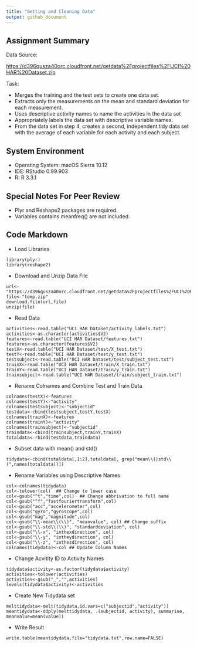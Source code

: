 ```yaml
---
title: "Getting and Cleaning Data"
output: github_document
---
```


## Assignment Summary

Data Source:

https://d396qusza40orc.cloudfront.net/getdata%2Fprojectfiles%2FUCI%20HAR%20Dataset.zip

Task:

* Merges the training and the test sets to create one data set.
* Extracts only the measurements on the mean and standard deviation for each measurement.
* Uses descriptive activity names to name the activities in the data set
* Appropriately labels the data set with descriptive variable names.
* From the data set in step 4, creates a second, independent tidy data set with the average of each variable for each activity and each subject.

## System Environment

* Operating System: macOS Sierra 10.12
* IDE: RStudio 0.99.903
* R: R 3.3.1

## Special Notes For Peer Review

* Plyr and Reshape2 packages are required.
* Variables contains meanfreq() are not included. 

## Code Markdown
* Load Libraries
```
library(plyr)
library(reshape2)
```
* Download and Unzip Data File
```
url<-"https://d396qusza40orc.cloudfront.net/getdata%2Fprojectfiles%2FUCI%20HAR%20Dataset.zip"
file<-"temp.zip"
download.file(url,file)
unzip(file)
```
* Read Data
```
activities<-read.table("UCI HAR Dataset/activity_labels.txt")
activities<-as.character(activities$V2)
features<-read.table("UCI HAR Dataset/features.txt")
features<-as.character(features$V2)
testX<-read.table("UCI HAR Dataset/test/X_test.txt")
testY<-read.table("UCI HAR Dataset/test/y_test.txt")
testsubject<-read.table("UCI HAR Dataset/test/subject_test.txt")
trainX<-read.table("UCI HAR Dataset/train/X_train.txt")
trainY<-read.table("UCI HAR Dataset/train/y_train.txt")
trainsubject<-read.table("UCI HAR Dataset/train/subject_train.txt")
```
* Rename Colnames and Combine Test and Train Data
```
colnames(testX)<-features
colnames(testY)<-"activity"
colnames(testsubject)<-"subjectid"
testdata<-cbind(testsubject,testY,testX)
colnames(trainX)<-features
colnames(trainY)<-"activity"
colnames(trainsubject)<-"subjectid"
traindata<-cbind(trainsubject,trainY,trainX)
totaldata<-rbind(testdata,traindata)
```
* Subset data with mean() and std()
```
tidydata<-cbind(totaldata[,1:2],totaldata[, grep("mean\\(|std\\(",names(totaldata))])
```
*  Rename Variables using Descriptive Names
```
col<-colnames(tidydata)
col<-tolower(col)  ## Change to lower case
col<-gsub("^t","time",col)  ## Change abbrivation to full name
col<-gsub("^f","fastfouriertransform",col)
col<-gsub("acc","accelerometer",col)
col<-gsub("gyro","gyroscope",col)
col<-gsub("mag","magnitude",col)
col<-gsub("\\-mean\\(\\)", "meanvalue", col) ## Change suffix
col<-gsub("\\-std\\(\\)", "standarddeviation", col)
col<-gsub("\\-x", "inthexdirection", col)
col<-gsub("\\-y", "intheydirection", col)
col<-gsub("\\-z", "inthezdirection", col)
colnames(tidydata)<-col ## Update Column Names
```
* Change Acvitity ID to Activity Names
```
tidydata$activity<-as.factor(tidydata$activity)
activities<-tolower(activities)
activities<-gsub("_","",activities)
levels(tidydata$activity)<-activities
```
* Create New Tidydata set
```
melttidydata<-melt(tidydata,id.vars=c("subjectid","activity"))
meantidydata<-ddply(melttidydata, .(subjectid, activity), summarise, meanvalue=mean(value))
```
* Write Result 
```
write.table(meantidydata,file="tidydata.txt",row.name=FALSE)
```